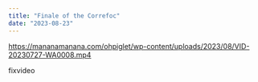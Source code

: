 ```yaml
---
title: "Finale of the Correfoc"
date: "2023-08-23"
---
```


https://mananamanana.com/ohpiglet/wp-content/uploads/2023/08/VID-20230727-WA0008.mp4

fixvideo


